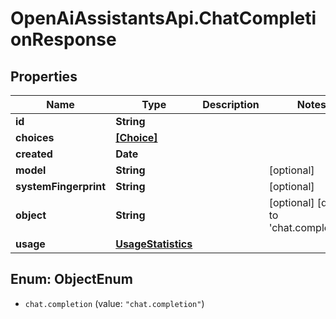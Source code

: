 # OpenAiAssistantsApi.ChatCompletionResponse

## Properties

Name | Type | Description | Notes
------------ | ------------- | ------------- | -------------
**id** | **String** |  | 
**choices** | [**[Choice]**](Choice.md) |  | 
**created** | **Date** |  | 
**model** | **String** |  | [optional] 
**systemFingerprint** | **String** |  | [optional] 
**object** | **String** |  | [optional] [default to &#39;chat.completion&#39;]
**usage** | [**UsageStatistics**](UsageStatistics.md) |  | 



## Enum: ObjectEnum


* `chat.completion` (value: `"chat.completion"`)




